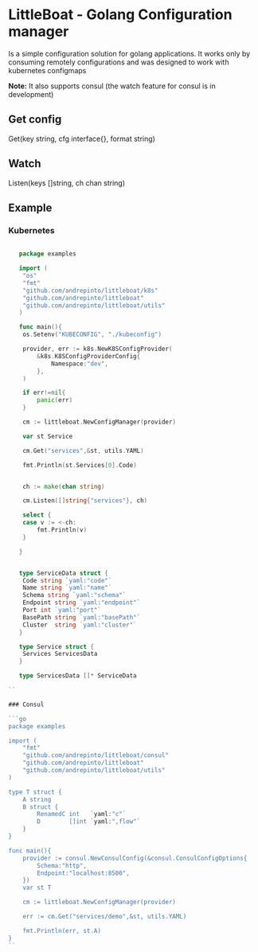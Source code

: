 # LittleBoat - Golang Configuration manager

Is a simple configuration solution for golang applications. It works only by consuming remotely configurations and was designed to work with kubernetes configmaps

**Note:** It also supports consul (the watch feature for consul is in development)

## Get config

Get(key string, cfg interface{}, format string)

## Watch

Listen(keys []string, ch chan string)


## Example

### Kubernetes

```go

   package examples

   import (
   	"os"
   	"fmt"
   	"github.com/andrepinto/littleboat/k8s"
   	"github.com/andrepinto/littleboat"
   	"github.com/andrepinto/littleboat/utils"
   )

   func main(){
   	os.Setenv("KUBECONFIG", "./kubeconfig")

   	provider, err := k8s.NewK8SConfigProvider(
   		&k8s.K8SConfigProviderConfig{
   			Namespace:"dev",
   		},
   	)

   	if err!=nil{
   		panic(err)
   	}

   	cm := littleboat.NewConfigManager(provider)

   	var st Service

   	cm.Get("services",&st, utils.YAML)

   	fmt.Println(st.Services[0].Code)


   	ch := make(chan string)

   	cm.Listen([]string{"services"}, ch)

   	select {
   	case v := <-ch:
   		fmt.Println(v)
   	}

   }


   type ServiceData struct {
   	Code string `yaml:"code"`
   	Name string `yaml:"name"`
   	Schema string `yaml:"schema"`
   	Endpoint string `yaml:"endpoint"`
   	Port int `yaml:"port"`
   	BasePath string `yaml:"basePath"`
   	Cluster  string `yaml:"cluster"`
   }

   type Service struct {
   	Services ServicesData
   }

   type ServicesData []* ServiceData

``

### Consul

```go
package examples

import (
	"fmt"
	"github.com/andrepinto/littleboat/consul"
	"github.com/andrepinto/littleboat"
	"github.com/andrepinto/littleboat/utils"
)

type T struct {
	A string
	B struct {
		RenamedC int   `yaml:"c"`
		D        []int `yaml:",flow"`
	}
}

func main(){
	provider := consul.NewConsulConfig(&consul.ConsulConfigOptions{
		Schema:"http",
		Endpoint:"localhost:8500",
	})
	var st T

	cm := littleboat.NewConfigManager(provider)

	err := cm.Get("services/demo",&st, utils.YAML)

	fmt.Println(err, st.A)
}
``